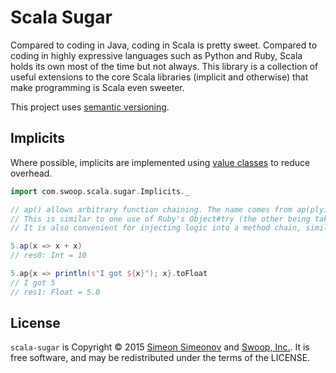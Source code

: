 # Scala Sugar

Compared to coding in Java, coding in Scala is pretty sweet. Compared to coding in highly expressive languages such as Python and Ruby, Scala holds its own most of the time but not always. This library is a collection of useful extensions to the core Scala libraries (implicit and otherwise) that make programming is Scala even sweeter.

This project uses [semantic versioning](http://semver.org/).

## Implicits

Where possible, implicits are implemented using [value classes](http://docs.scala-lang.org/overviews/core/value-classes.html) to reduce overhead.

```scala
import com.swoop.scala.sugar.Implicits._

// ap() allows arbitrary function chaining. The name comes from ap(plying) a function.
// This is similar to one use of Ruby's Object#try (the other being taken care of by Option).
// It is also convenient for injecting logic into a method chain, similar to Ruby's Object#tap.

5.ap(x => x + x)
// res0: Int = 10

5.ap{x => println(s"I got ${x}"); x}.toFloat
// I got 5
// res1: Float = 5.0
```

## License

`scala-sugar` is Copyright &copy; 2015 [Simeon Simeonov](https://about.me/simeonov) and [Swoop, Inc.](http://swoop.com). It is free software, and may be redistributed under the terms of the LICENSE.
